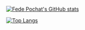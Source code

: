 [![Fede Pochat's GitHub stats](https://github-readme-stats.vercel.app/api?username=f-pochat&show_icons=true&theme=dracula)](https://github.com/anuraghazra/github-readme-stats)

[![Top Langs](https://github-readme-stats.vercel.app/api/top-langs/?username=f-pochat&theme=dracula&hide=html)](https://github.com/anuraghazra/github-readme-stats)
